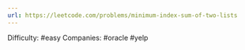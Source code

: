 ```yaml
---
url: https://leetcode.com/problems/minimum-index-sum-of-two-lists
---
```


Difficulty: #easy
Companies: #oracle #yelp